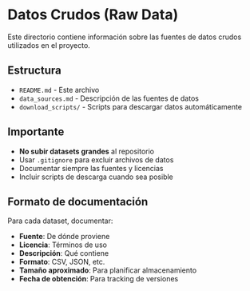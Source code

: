 # Datos Crudos (Raw Data)

Este directorio contiene información sobre las fuentes de datos crudos utilizados en el proyecto.

## Estructura
- `README.md` - Este archivo
- `data_sources.md` - Descripción de las fuentes de datos
- `download_scripts/` - Scripts para descargar datos automáticamente

## Importante
- **No subir datasets grandes** al repositorio
- Usar `.gitignore` para excluir archivos de datos
- Documentar siempre las fuentes y licencias
- Incluir scripts de descarga cuando sea posible

## Formato de documentación
Para cada dataset, documentar:
- **Fuente**: De dónde proviene
- **Licencia**: Términos de uso
- **Descripción**: Qué contiene
- **Formato**: CSV, JSON, etc.
- **Tamaño aproximado**: Para planificar almacenamiento
- **Fecha de obtención**: Para tracking de versiones
